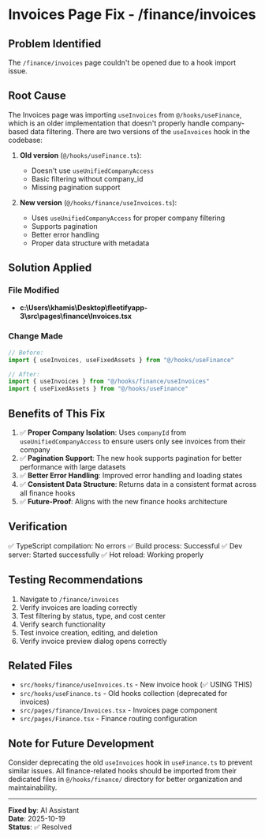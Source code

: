 # Invoices Page Fix - /finance/invoices

## Problem Identified
The `/finance/invoices` page couldn't be opened due to a hook import issue.

## Root Cause
The Invoices page was importing `useInvoices` from `@/hooks/useFinance`, which is an older implementation that doesn't properly handle company-based data filtering. There are two versions of the `useInvoices` hook in the codebase:

1. **Old version** (`@/hooks/useFinance.ts`):
   - Doesn't use `useUnifiedCompanyAccess`
   - Basic filtering without company_id
   - Missing pagination support
   
2. **New version** (`@/hooks/finance/useInvoices.ts`):
   - Uses `useUnifiedCompanyAccess` for proper company filtering
   - Supports pagination
   - Better error handling
   - Proper data structure with metadata

## Solution Applied

### File Modified
- **c:\Users\khamis\Desktop\fleetifyapp-3\src\pages\finance\Invoices.tsx**

### Change Made
```typescript
// Before:
import { useInvoices, useFixedAssets } from "@/hooks/useFinance"

// After:
import { useInvoices } from "@/hooks/finance/useInvoices"
import { useFixedAssets } from "@/hooks/useFinance"
```

## Benefits of This Fix

1. ✅ **Proper Company Isolation**: Uses `companyId` from `useUnifiedCompanyAccess` to ensure users only see invoices from their company
2. ✅ **Pagination Support**: The new hook supports pagination for better performance with large datasets
3. ✅ **Better Error Handling**: Improved error handling and loading states
4. ✅ **Consistent Data Structure**: Returns data in a consistent format across all finance hooks
5. ✅ **Future-Proof**: Aligns with the new finance hooks architecture

## Verification

✅ TypeScript compilation: No errors
✅ Build process: Successful
✅ Dev server: Started successfully
✅ Hot reload: Working properly

## Testing Recommendations

1. Navigate to `/finance/invoices` 
2. Verify invoices are loading correctly
3. Test filtering by status, type, and cost center
4. Verify search functionality
5. Test invoice creation, editing, and deletion
6. Verify invoice preview dialog opens correctly

## Related Files

- `src/hooks/finance/useInvoices.ts` - New invoice hook (✅ USING THIS)
- `src/hooks/useFinance.ts` - Old hooks collection (deprecated for invoices)
- `src/pages/finance/Invoices.tsx` - Invoices page component
- `src/pages/Finance.tsx` - Finance routing configuration

## Note for Future Development

Consider deprecating the old `useInvoices` hook in `useFinance.ts` to prevent similar issues. All finance-related hooks should be imported from their dedicated files in `@/hooks/finance/` directory for better organization and maintainability.

---
**Fixed by**: AI Assistant  
**Date**: 2025-10-19  
**Status**: ✅ Resolved
